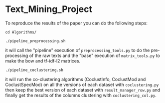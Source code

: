 # Text_Mining_Project

To reproduce the results of the paper you can do the following steps:

```cd Algorithms/```

```./pipeline_preprocessing.sh```

it will call the "pipeline" execution of ```preprocessing_tools.py``` to do the pre-processing of the raw texts and the "base" execution of ```matrix_tools.py``` to make the bow and tf-idf-l2 matrices.

```./pipeline_coclustering.sh``` 

it will run the co-clustering algorithms (CoclustInfo, CoclustMod and CoclustSpecMod) on all the versions of each dataset with ```coclustering.py``` then keep the best version of each dataset with ```result_manager_row.py``` and finally get the results of the columns clustering with ```coclustering_col.py```.
